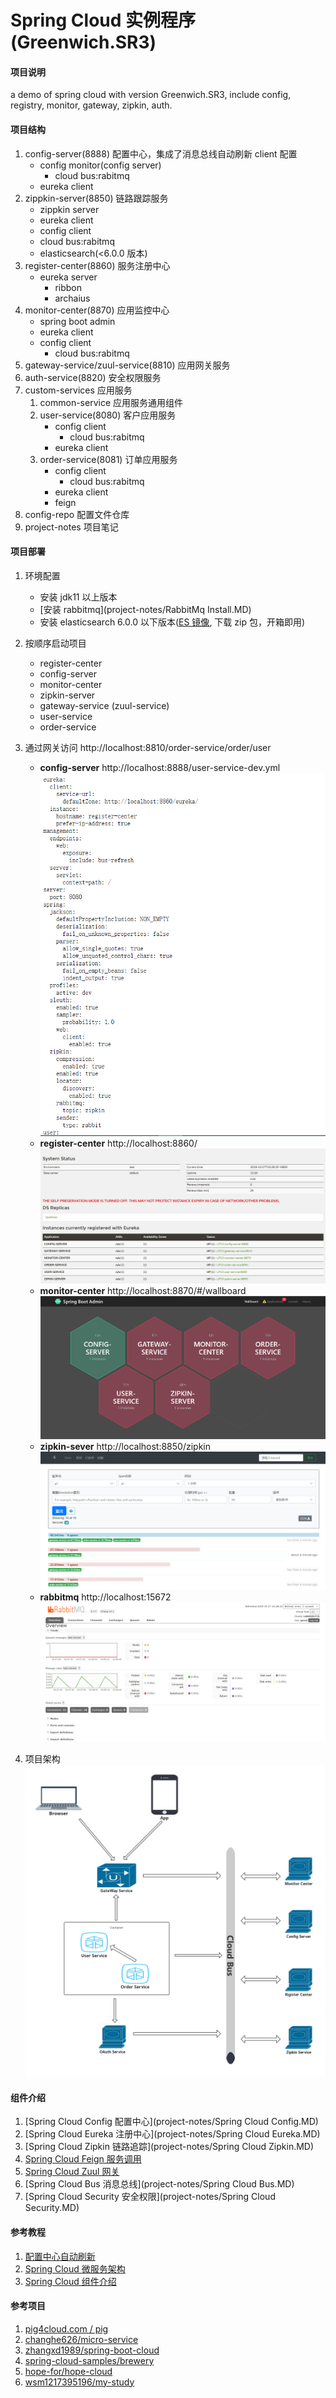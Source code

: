 Spring Cloud 实例程序(Greenwich.SR3)
===

#### 项目说明
a demo of spring cloud with version Greenwich.SR3, include config, registry, monitor, gateway, zipkin, auth.

#### 项目结构
1. config-server(8888) 配置中心，集成了消息总线自动刷新 client 配置
    - config monitor(config server)
        - cloud bus:rabitmq
    - eureka client
2. zippkin-server(8850) 链路跟踪服务
    - zippkin server
    - eureka client
    - config client
    - cloud bus:rabitmq
    - elasticsearch(<6.0.0 版本)
3. register-center(8860) 服务注册中心
    - eureka server
      - ribbon
      - archaius
4. monitor-center(8870) 应用监控中心
    - spring boot admin
    - eureka client
    - config client
        - cloud bus:rabitmq
5. gateway-service/zuul-service(8810) 应用网关服务
6. auth-service(8820) 安全权限服务
7. custom-services 应用服务
    1. common-service 应用服务通用组件
    2. user-service(8080) 客户应用服务
       - config client
           - cloud bus:rabitmq
       - eureka client
    3. order-service(8081) 订单应用服务
       - config client
           - cloud bus:rabitmq
       - eureka client
       - feign
8. config-repo 配置文件仓库
9. project-notes 项目笔记

    
#### 项目部署
1. 环境配置
    - 安装 jdk11 以上版本
    - [安装 rabbitmq](project-notes/RabbitMq Install.MD) 
    - 安装 elasticsearch 6.0.0 以下版本([ES 镜像](https://thans.cn/mirror/elasticsearch.html), 下载 zip 包，开箱即用) 
2. 按顺序启动项目
    - register-center
    - config-server
    - monitor-center
    - zipkin-server
    - gateway-service (zuul-service)
    - user-service
    - order-service
3. 通过网关访问 http://localhost:8810/order-service/order/user
    - **config-server** http://localhost:8888/user-service-dev.yml
    ![config-server](project-notes/resources/config-server-show.png)
    - **register-center** http://localhost:8860/
    ![register-center](project-notes/resources/register-center-show.jpg)
    - **monitor-center** http://localhost:8870/#/wallboard
    ![monitor-center](project-notes/resources/monitor-center-show.png)
    - **zipkin-sever** http://localhost:8850/zipkin
    ![zipkin-sever](project-notes/resources/zipkin-server-show.png)
    - **rabbitmq** http://localhost:15672
    ![rabbitmq](project-notes/resources/rabbitmq-show.png)

2. 项目架构
![Architecture](project-notes/resources/architecture.png)

#### 组件介绍
1. [Spring Cloud Config 配置中心](project-notes/Spring Cloud Config.MD)
2. [Spring Cloud Eureka 注册中心](project-notes/Spring Cloud Eureka.MD)
3. [Spring Cloud Zipkin 链路追踪](project-notes/Spring Cloud Zipkin.MD)
4. [Spring Cloud Feign 服务调用](project-notes/Spring-Cloud-Feign.MD)
5. [Spring Cloud Zuul 网关](project-notes/Spring-Cloud-Zuul.MD)
6. [Spring Cloud Bus 消息总线](project-notes/Spring Cloud Bus.MD)
7. [Spring Cloud Security 安全权限](project-notes/Spring Cloud Security.MD)

#### 参考教程
1. [配置中心自动刷新](https://blog.csdn.net/wtdm_160604/article/details/83720391)
2. [Spring Cloud 微服务架构](https://www.cnblogs.com/edisonchou/p/java_spring_cloud_foundation_sample_list.html)
3. [Spring Cloud 组件介绍](https://www.jianshu.com/p/d5a69eecbfb2)                     

#### 参考项目
1. [pig4cloud.com / pig](https://gitee.com/log4j/pig)
2. [changhe626/micro-service](https://github.com/changhe626/micro-service)
3. [zhangxd1989/spring-boot-cloud](https://github.com/zhangxd1989/spring-boot-cloud)
4. [spring-cloud-samples/brewery](https://github.com/spring-cloud-samples/brewery)
5. [hope-for/hope-cloud](https://github.com/hope-for/hope-cloud)
6. [wsm1217395196/my-study](https://github.com/wsm1217395196/my-study)




